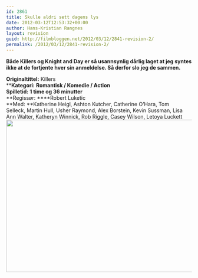 ```yaml
---
id: 2861
title: Skulle aldri sett dagens lys
date: 2012-03-12T12:53:32+00:00
author: Hans-Kristian Rangnes
layout: revision
guid: http://filmbloggen.net/2012/03/12/2841-revision-2/
permalink: /2012/03/12/2841-revision-2/
---
```

**Både Killers og Knight and Day er så usannsynlig dårlig laget at jeg syntes ikke at de fortjente hver sin anmeldelse. Så derfor slo jeg de sammen.**<!--more-->

**Originaltittel:** Killers  
****Kategori:** **Romantisk / Komedie / Action**  
**Spilletid:** **1 time og 36 minutter**  
**Regissør: ****Robert Luketic  
**Med: **Katherine Heigl, Ashton Kutcher, Catherine O&#8217;Hara, Tom Selleck, Martin Hull, Usher Raymond, Alex Borstein, Kevin Sussman, Lisa Ann Walter, Katheryn Winnick, Rob Riggle, Casey Wilson, Letoya Luckett  
<a href="http://filmbloggen.net/?attachment_id=2859" rel="attachment wp-att-2859"><img class="alignnone size-large wp-image-2859" src="http://filmbloggen.net/wp-content/uploads//2012/03/killers-620x413.jpg" alt="" width="620" height="413" /></a>